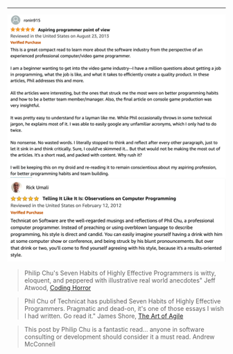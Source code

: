 ---
[![technicat on software review](/images/technicatonsoftware/reviews/ronin.png)](https://www.amazon.com/Technicat-Software-Philip-Chu/dp/1082483958)
[![technicat on software review](/images/technicatonsoftware/reviews/umali.png)](https://www.amazon.com/Technicat-Software-Philip-Chu/dp/1082483958)

> Philip Chu's Seven Habits of Highly Effective Programmers is witty, eloquent, and peppered with illustrative real world anecdotes"
Jeff Atwood, [Coding Horror](http://blog.codinghorror.com/seven-habits-of-highly-effective-programmers/)

> Phil Chu of Technicat has published Seven Habits of Highly Effective Programmers. Pragmatic and dead-on, it's one of those essays I wish I had written. Go read it."
James Shore, [The Art of Agile](http://www.jamesshore.com/Blog/Seven-Habits-of-Highly-Effective-Programmers.html)

> This post by Philip Chu is a fantastic read… anyone in software consulting or development should consider it a must read.
Andrew McConnell
